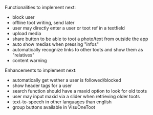 
Functionalities to implement next:

- block user
- offline toot writing, send later
- user may directly enter a user or toot ref in a textfield
- upload media
- share button to be able to toot a photo/text from outside the app
- auto show medias when pressing "infos"
- automatically recognize links to other toots and show them as "relatives"
- content warning

Enhancements to implement next:

- automatically get wether a user is followed/blocked
- show header tags for a user
- search function should have a maxid option to look for old toots
- user may input maxid via a slider when retrieving older toots
- text-to-speech in other languages than english
- group buttons available in VisuOneToot


